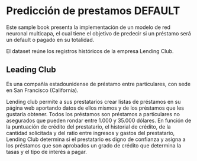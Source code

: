 # Predicción de prestamos DEFAULT

Este sample book presenta la implementación de un modelo de red neuronal multicapa, el cual tiene el objetivo de predecir si un préstamo será un default o pagado en su totalidad. 

El dataset reúne los registros históricos de la empresa Lending Club. 


## **Leading Club**

Es una compañía estadounidense de préstamo entre particulares, con sede en San Francisco (California). 

Lending club permite a sus prestatarios crear listas de préstamos en su página web aportando datos de ellos mismos y de los préstamos que les gustaría obtener. Todos los préstamos son préstamos a particulares no asegurados que pueden rondar entre 1.000 y 35.000 dólares. En función de la puntuación de crédito del prestatario, el historial de crédito, de la cantidad solicitada y del ratio entre ingresos y gastos del prestatario, Lending Club determina si el prestatario es digno de confianza y asigna a los préstamos que son aprobados un grado de crédito que determina la tasas y el tipo de interés a pagar. 



```{tableofcontents}
```
